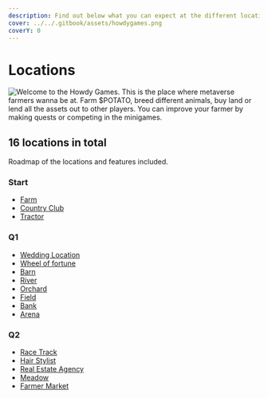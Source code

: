 ```yaml
---
description: Find out below what you can expect at the different locations.
cover: ../../.gitbook/assets/howdygames.png
coverY: 0
---
```


# Locations

![Welcome to the Howdy Games.&#x20;
This is the place where metaverse farmers wanna be at.&#x20;
Farm $POTATO, breed different animals, buy land or lend all the assets out to other players.&#x20;
You can improve your farmer by making quests or competing in the minigames.](../../.gitbook/assets/farm.png)

## 16 locations in total

Roadmap of the locations and features included.&#x20;

### Start

* [Farm](farm.md)
* [Country Club](country-club.md)
* [Tractor ](tractor.md)

### Q1

* [Wedding Location](wedding-location.md)
* [Wheel of fortune](wheel-of-fortune.md)
* [Barn ](barn.md)
* [River ](river.md)
* [Orchard ](orchard.md)
* [Field ](field.md)
* [Bank](bank.md)
* [Arena ](arena.md)

### Q2

* [Race Track](race-track.md)
* [Hair Stylist](hair-stylist.md)
* [Real Estate Agency](real-estate-agency.md)
* [Meadow](meadow.md)
* [Farmer Market](farmer-market.md)
